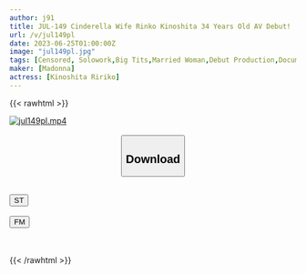 ```yaml
---
author: j91
title: JUL-149 Cinderella Wife Rinko Kinoshita 34 Years Old AV Debut! !
url: /v/jul149pl
date: 2023-06-25T01:00:00Z
image: "jul149pl.jpg"
tags: [Censored, Solowork,Big Tits,Married Woman,Debut Production,Documentary,Mature Woman,Digital Mosaic	]
maker: [Madonna]
actress: [Kinoshita Ririko]
---
```



{{< rawhtml >}}

<div class="video" data-videoid="qr434Kx4XOCzXdw">
    <a href="javascript:;">
        <img src="/v/jul149pl/jul149pl.jpg" width="WIDTH" height="HEIGHT" alt="jul149pl.mp4" loading="lazy">
    </a>
</div>

<script type="text/javascript" src="https://j91.asia/asset/on-demand-st.js"></script>

<br>
  <link rel="stylesheet" href="https://j91.asia/asset/bs5.css">
  
  <center>
  <button class="btn btn-primary" type="button" data-bs-toggle="collapse" data-bs-target=".multi-collapse" aria-expanded="false" aria-controls="multiCollapseExample1 multiCollapseExample2"><h2>Download</h2></button></center>
</p>
<div class="row">
  <div class="col">
    <div class="collapse multi-collapse" id="multiCollapseExample1">
      <div class="card card-body">
	      	      <br>
<div class="buttons">  
<a href="https://streamtape.to/v/qr434Kx4XOCzXdw" target="_blank"><button class="btn-hover color-3"><i class="fa fa-download"></i> ST</button></a></div>
    </div>
  </div>
</div>
  <div class="col">
    <div class="collapse multi-collapse" id="multiCollapseExample2">
      <div class="card card-body">
	      <br>
<div class="buttons">
    <a href="https://filemoon.sx/d/613wdjz5mqxo" target="_blank"><button class="btn-hover color-8"><i class="fa fa-download"></i> FM</button></a></div>
<br><br>
      </div>
    </div>
  </div>
</div>

{{< /rawhtml >}}